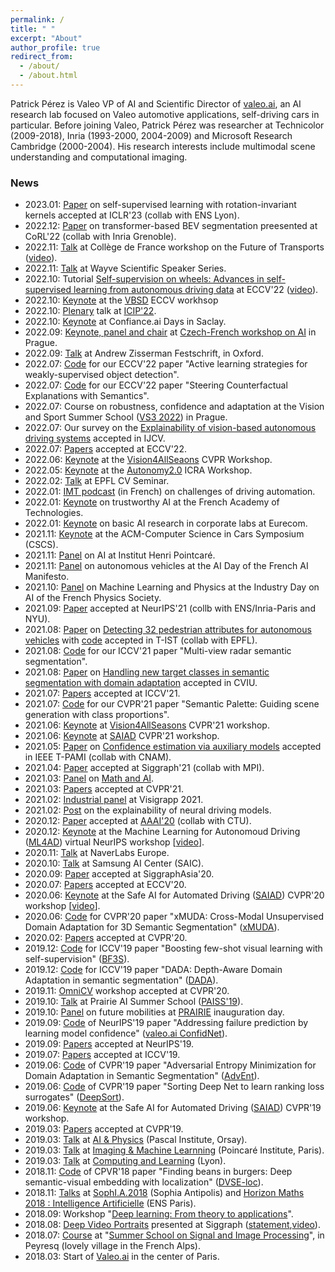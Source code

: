```yaml
---
permalink: /
title: " "
excerpt: "About"
author_profile: true
redirect_from: 
  - /about/
  - /about.html
---
```


Patrick Pérez is Valeo VP of AI and Scientific Director of [valeo.ai](https://ptrckprz.github.io/valeoai/), an AI research lab focused on Valeo automotive applications, self-driving cars in particular. Before joining Valeo, Patrick Pérez was researcher at Technicolor (2009-2018), Inria (1993-2000, 2004-2009) and Microsoft Research Cambridge (2000-2004). His research interests include multimodal scene understanding and computational imaging.

### News
* 2023.01: [Paper](https://ptrckprz.github.io/conf/) on self-supervised learning with rotation-invariant kernels accepted at ICLR'23 (collab with ENS Lyon).
* 2022.12: [Paper](https://ptrckprz.github.io/conf/) on transformer-based BEV segmentation preesented at CoRL'22 (collab with Inria Grenoble).
* 2022.11: [Talk](https://ptrckprz.github.io/pres/) at Collège de France workshop on the Future of Transports ([video](https://www.youtube.com/watch?v=n6eIMCbgSiI)).
* 2022.11: [Talk](https://ptrckprz.github.io/pres/) at Wayve Scientific Speaker Series.
* 2022.10: Tutorial [Self-supervision on wheels: Advances in self-supervised learning from autonomous driving data](https://gidariss.github.io/ssl-on-wheels-eccv2022/) at ECCV'22 ([video](https://www.youtube.com/watch?v=RhNZUyOubfE)).
* 2022.10: [Keynote](https://ptrckprz.github.io/pres/) at the [VBSD](https://wvbsd.github.io/2022/index.html) ECCV workhsop
* 2022.10: [Plenary](https://ptrckprz.github.io/pres/) talk at [ICIP'22](https://2022.ieeeicip.org/).
* 2022.10: [Keynote](https://ptrckprz.github.io/pres/) at Confiance.ai Days in Saclay.
* 2022.09: [Keynote, panel and chair](https://ptrckprz.github.io/pres/) at [Czech-French workshop on AI](https://czech-french-ai.eu/) in Prague.
* 2022.09: [Talk](https://ptrckprz.github.io/pres/) at Andrew Zisserman Festschrift, in Oxford.
* 2022.07: [Code](https://github.com/huyvvo/BiB) for our ECCV'22 paper "Active learning strategies for weakly-supervised object detection".
* 2022.07: [Code](https://github.com/valeoai/STEEX) for our ECCV'22 paper "Steering Counterfactual Explanations with Semantics".
* 2022.07: Course on robustness, confidence and adaptation at the Vision and Sport Summer School ([VS3 2022](http://cmp.felk.cvut.cz/summerschool2022/)) in Prague.
* 2022.07: Our survey on the [Explainability of vision-based autonomous driving systems](https://arxiv.org/abs/2101.05307) accepted in IJCV.
* 2022.07: [Papers](https://ptrckprz.github.io/conf/) accepted at ECCV'22.
* 2022.06: [Keynote](https://ptrckprz.github.io/pres/) at the [Vision4AllSeaons](https://vision4allseason.net/) CVPR Workshop.
* 2022.05: [Keynote](https://ptrckprz.github.io/pres/) at the [Autonomy2.0](https://www.icra2022av.org/) ICRA Workshop.
* 2022.02: [Talk](https://ptrckprz.github.io/pres/) at EPFL CV Seminar.
* 2022.01: [IMT podcast](https://imtech.wp.imt.fr/2022/01/26/voitures-intelligentes-sur-la-route-de-lautonomie/) (in French) on challenges of driving automation.
* 2022.01: [Keynote](https://ptrckprz.github.io/pres/) on trustworthy AI at the French Academy of Technologies. 
* 2022.01: [Keynote](https://ptrckprz.github.io/pres/) on basic AI research in corporate labs at Eurecom. 
* 2021.11: [Keynote](https://ptrckprz.github.io/pres/) at the ACM-Computer Science in Cars Symposium (CSCS).
* 2021.11: [Panel](https://ptrckprz.github.io/pres/) on AI at Institut Henri Pointcaré.
* 2021.11: [Panel](https://ptrckprz.github.io/pres/) on autonomous vehicles at the AI Day of the French AI Manifesto.
* 2021.10: [Panel](https://ptrckprz.github.io/pres/) on Machine Learning and Physics at the Industry Day on AI of the French Physics Society.
* 2021.09: [Paper](https://ptrckprz.github.io/conf/) accepted at NeurIPS'21 (collb with ENS/Inria-Paris and NYU).
* 2021.08: [Paper](https://ptrckprz.github.io/vaipub) on [Detecting 32 pedestrian attributes for autonomous vehicles](https://arxiv.org/abs/2012.02647) with [code](https://github.com/vita-epfl/detection-attributes-fields) accepted in T-IST (collab with EPFL).
* 2021.08: [Code](https://github.com/valeoai/MVRSS) for our ICCV'21 paper "Multi-view radar semantic segmentation".
* 2021.08: [Paper](https://ptrckprz.github.io/jal/) on [Handling new target classes in semantic segmentation with domain adaptation](https://arxiv.org/abs/2004.01130) accepted in CVIU.
* 2021.07: [Papers](https://ptrckprz.github.io/conf/) accepted at ICCV'21.
* 2021.07: [Code](https://github.com/valeoai/SemanticPalette) for our CVPR'21 paper "Semantic Palette: Guiding scene generation with class proportions".
* 2021.06: [Keynote](https://ptrckprz.github.io/pres/) at [Vision4AllSeasons](https://vision4allseason.net/) CVPR'21 workshop.
* 2021.06: [Keynote](https://ptrckprz.github.io/pres/) at [SAIAD](https://sites.google.com/view/saiad2021) CVPR'21 workshop.
* 2021.05: [Paper](https://ptrckprz.github.io/jal/) on [Confidence estimation via auxiliary models](https://arxiv.org/abs/2012.06508) accepted in IEEE T-PAMI (collab with CNAM).
* 2021.04: [Paper](https://ptrckprz.github.io/conf/) accepted at Siggraph'21 (collab with MPI).
* 2021.03: [Panel](https://ptrckprz.github.io/pres/) on [Math and AI](https://www.math-ia.fr/).
* 2021.03: [Papers](https://ptrckprz.github.io/conf/) accepted at CVPR'21. 
* 2021.02: [Industrial panel](https://ptrckprz.github.io/pres/) at Visigrapp 2021. 
* 2021.02: [Post](https://valeoai.github.io/blog/2021/02/18/explainable-driving.html) on the explainability of neural driving models. 
* 2020.12: [Paper](https://ptrckprz.github.io/conf/) accepted at [AAAI'20](https://aaai.org/Conferences/AAAI-21/) (collab with CTU).
* 2020.12: [Keynote](https://ptrckprz.github.io/pres/) at the Machine Learning for Autonomoud Driving ([ML4AD](https://ml4ad.github.io/)) virtual NeurIPS workshop [[video](https://slideslive.com/38938157/addressing-some-challenges-of-ml4ad)].
* 2020.11: [Talk](https://ptrckprz.github.io/pres/) at NaverLabs Europe.
* 2020.10: [Talk](https://ptrckprz.github.io/pres/) at Samsung AI Center (SAIC).
* 2020.09: [Paper](https://ptrckprz.github.io/conf/) accepted at SiggraphAsia'20.
* 2020.07: [Papers](https://ptrckprz.github.io/conf/) accepted at ECCV'20.
* 2020.06: [Keynote](https://ptrckprz.github.io/pres/) at the Safe AI for Automated Driving ([SAIAD](https://sites.google.com/view/saiad2020)) CVPR'20 workshop [[video](https://www.youtube.com/watch?v=JIUk2EYgp2M)].
* 2020.06: [Code](https://ptrckprz.github.io/data/) for CVPR'20 paper "xMUDA: Cross-Modal Unsupervised Domain Adaptation for 3D Semantic Segmentation" ([xMUDA](https://github.com/valeoai/xmud)).
* 2020.02: [Papers](https://ptrckprz.github.io/conf/) accepted at CVPR'20.
* 2019.12: [Code](https://ptrckprz.github.io/data/) for ICCV'19 paper "Boosting few-shot visual learning with self-supervision" ([BF3S](https://github.com/valeoai/BF3S)). 
* 2019.12: [Code](https://ptrckprz.github.io/data/) for ICCV'19 paper "DADA: Depth-Aware Domain Adaptation in semantic segmentation" ([DADA](https://github.com/valeoai/DADA)). 
* 2019.11: [OmniCV](https://sites.google.com/view/omnicv-cvpr2020/home) workshop accepted at CVPR'20.  
* 2019.10: [Talk](https://ptrckprz.github.io/pres/) at Prairie AI Summer School ([PAISS'19](https://project.inria.fr/paiss/)).  
* 2019.10: [Panel](https://ptrckprz.github.io/pres/) on future mobilities at [PRAIRIE](https://prairie-institute.fr/) inauguration day. 
* 2019.09: [Code](https://ptrckprz.github.io/data/) of NeurIPS'19 paper "Addressing failure prediction by learning model confidence" ([valeo.ai ConfidNet](https://github.com/valeoai/ConfidNet)). 
* 2019.09: [Papers](https://ptrckprz.github.io/conf/) accepted at NeurIPS'19.
* 2019.07: [Papers](https://ptrckprz.github.io/conf/) accepted at ICCV'19.
* 2019.06: [Code](https://ptrckprz.github.io/data/) of CVPR'19 paper "Adversarial Entropy Minimization for Domain Adaptation in Semantic Segmentation" ([AdvEnt](https://github.com/valeoai/ADVENT)).    
* 2019.06: [Code](https://ptrckprz.github.io/data/) of CVPR'19 paper "Sorting Deep Net to learn ranking loss surrogates" ([DeepSort](https://github.com/technicolor-research/sodeep)).  
* 2019.06: [Keynote](https://ptrckprz.github.io/pres/) at the Safe AI for Automated Driving ([SAIAD](https://sites.google.com/view/saiad-wscvpr19)) CVPR'19 workshop.     
* 2019.03: [Papers](https://ptrckprz.github.io/conf/) accepted at CVPR'19.  
* 2019.03: [Talk](https://ptrckprz.github.io/pres/) at [AI & Physics](https://physai.sciencesconf.org/) (Pascal Institute, Orsay).
* 2019.03: [Talk](https://ptrckprz.github.io/pres/) at [Imaging & Machine Learnning](https://imaging-in-paris.github.io/semester2019/workshop3prog/) (Poincaré Institute, Paris).
* 2019.03: [Talk](https://ptrckprz.github.io/pres/) at [Computing and Learning](https://indico.mathrice.fr/event/153/overview) (Lyon).
* 2018.11: [Code](https://ptrckprz.github.io/data/) of  CPVR'18 paper "Finding beans in burgers: Deep semantic-visual embedding with localization" ([DVSE-loc](https://github.com/technicolor-research/dsve-loc)).  
* 2018.11: [Talks](https://ptrckprz.github.io/pres/) at [SophI.A.2018](http://sophia-summit.com/sophia2018/en#.W5KcfKf-jDc) (Sophia Antipolis) and [Horizon Maths 2018 : Intelligence Artificielle](https://www.sciencesmaths-paris.fr/fr/horizon-maths-2018-intelligence-artificielle-957.htm) (ENS Paris).  
* 2018.09: Workshop "[Deep learning: From theory to applications](https://www.lebesgue.fr/content/sem2018-deeplearning)". 
* 2018.08: [Deep Video Portraits](https://web.stanford.edu/~zollhoef/papers/SG2018_DeepVideo/page.html) presented at Siggraph ([statement](https://techxplore.com/news/2018-08-ai-dodgy-lip-sync-dubbing.html),[video](https://www.youtube.com/watch?v=qc5P2bvfl44)).   
* 2018.07: [Course](https://ptrckprz.github.io/pres/) at "[Summer School on Signal and Image Processing](http://www.gretsi.fr/peyresq18/cours.php)", in Peyresq (lovely village in the French Alps).
* 2018.03: Start of [Valeo.ai](https://ptrckprz.github.io/valeoai/) in the center of Paris.
